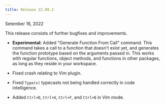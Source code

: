 ```yaml
---
title: Release 22.09.2
---
```


Setember 16, 2022

This release consists of further bugfixes and improvements.

- **Experimental:** Added "Generate Function From Call" command. This command
  takes a call to a function that doesn't exist yet, and generates the function
  prototype based on the arguments passed in. This works with regular functions,
  object methods, and functions in other packages, as long as they reside in
  your workspace.

- Fixed crash relating to Vim plugin.

- Fixed `Type(x)` typecasts not being handled correctly in code intelligence.

- Added `Ctrl+D`, `Ctrl+U`, `Ctrl+F`, and `Ctrl+B` in Vim mode.
